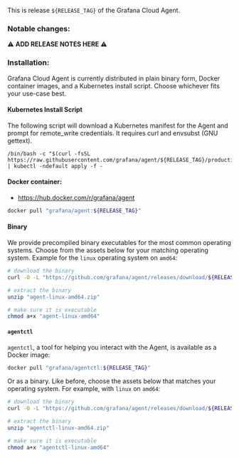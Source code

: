 This is release `${RELEASE_TAG}` of the Grafana Cloud Agent.

### Notable changes:
:warning: **ADD RELEASE NOTES HERE** :warning:


### Installation:
Grafana Cloud Agent is currently distributed in plain binary form, Docker
container images, and a Kubernetes install script. Choose whichever fits your
use-case best.

#### Kubernetes Install Script

The following script will download a Kubernetes manifest for the Agent and
prompt for remote_write credentials. It requires curl and envsubst (GNU gettext).

```
/bin/bash -c "$(curl -fsSL https://raw.githubusercontent.com/grafana/agent/${RELEASE_TAG}/production/kubernetes/install.sh)" | kubectl -ndefault apply -f -
```

#### Docker container:

* https://hub.docker.com/r/grafana/agent

```bash
docker pull "grafana/agent:${RELEASE_TAG}"
```

#### Binary

We provide precompiled binary executables for the most common operating systems.
Choose from the assets below for your matching operating system. Example for the
`linux` operating system on `amd64`:

```bash
# download the binary
curl -O -L "https://github.com/grafana/agent/releases/download/${RELEASE_TAG}/agent-linux-amd64.zip"

# extract the binary
unzip "agent-linux-amd64.zip"

# make sure it is executable
chmod a+x "agent-linux-amd64"
```

#### `agentctl`

`agentctl`, a tool for helping you interact with the Agent,
is available as a Docker image:

```bash
docker pull "grafana/agentctl:${RELEASE_TAG}"
```

Or as a binary. Like before, choose the assets below that matches your
operating system. For example, with `linux` on `amd64`:

```bash
# download the binary
curl -O -L "https://github.com/grafana/agent/releases/download/${RELEASE_TAG}/agentctl-linux-amd64.zip"

# extract the binary
unzip "agentctl-linux-amd64.zip"

# make sure it is executable
chmod a+x "agentctl-linux-amd64"
```
